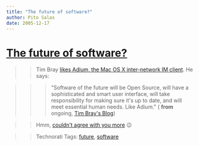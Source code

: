 ```yaml
---
title: "The future of software?"
author: Pito Salas
date: 2005-12-17
---
```

# [The future of software?](None)



>>

>> Tim Bray [likes Adium, the Mac OS X inter-network IM
client](<http://www.tbray.org/ongoing/When/200x/2005/12/16/Adium>). He says:

>>

>>> "Software of the future will be Open Source, will have a sophisticated and
smart user interface, will take responsibility for making sure it's up to
date, and will meet essential human needs. Like Adium." ( **from** ongoing,
[Tim Bray's Blog](<http://www.tbray.org/ongoing/>))

>>

>> Hmm, [couldn't agree with you more](<http://www.blogbridge.com/>) 😉

>>

>> Technorati Tags: [future](<http://www.technorati.com/tag/future>),
[software](<http://www.technorati.com/tag/software>)


